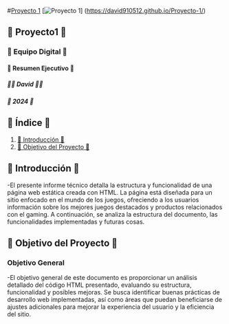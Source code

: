 #[Proyecto 1](https://david910512.github.io/Proyecto-1/)
[![Proyecto 1](https://i.postimg.cc/02ybf8mg/p.png)] 
(https://david910512.github.io/Proyecto-1/)

## 📄 Proyecto1 📄

### 🚀 Equipo Digital 🚀
#### 📑 Resumen Ejecutivo 📑

##### 🧑‍💼 David 🧑‍💼
##### 📅 2024 📅

## 📑 Índice 📑
1. [📄 Introducción 📄](#📄-introducción-📄)
2. [🎯 Objetivo del Proyecto 🎯](#🎯-objetivo-del-proyecto-🎯)
  

## 📄 Introducción 📄
-El presente informe técnico detalla la estructura y funcionalidad de una página web estática creada con HTML. La página está diseñada para un sitio enfocado en el mundo de los juegos, ofreciendo a los usuarios información sobre los mejores juegos destacados y productos relacionados con el gaming. A continuación, se analiza la estructura del documento, las funcionalidades implementadas y futuras cosas.

## 🎯 Objetivo del Proyecto 🎯
### Objetivo General
-El objetivo general de este documento es proporcionar un análisis detallado del código HTML presentado, evaluando su estructura, funcionalidad y posibles mejoras. Se busca identificar buenas prácticas de desarrollo web implementadas, así como áreas que puedan beneficiarse de ajustes adicionales para mejorar la experiencia del usuario y la eficiencia del sitio.

